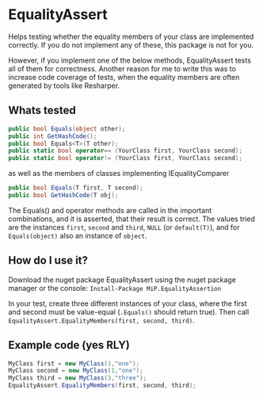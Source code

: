 # EqualityAssert
Helps testing whether the equality members of your class are implemented correctly. If you do not implement any of these, this package is not for you.

However, if you implement one of the below methods, EqualityAssert tests all of them for correctness. Another reason for me to write this was to increase code coverage of tests, when the equality members are often generated by tools like Resharper.

## Whats tested
```C#
public bool Equals(object other);
public int GetHashCode();
public bool Equals<T>(T other);
public static bool operator== (YourClass first, YourClass second);
public static bool operator!= (YourClass first, YourClass second);
```
as well as the members of classes implementing IEqualityComparer<T>
```C#
public bool Equals(T first, T second);
public bool GetHashCode(T obj);
```

The Equals() and operator methods are called in the important combinations, and it is asserted, that their result is correct. The values tried are the instances `first`, `second` and `third`, `NULL` (or `default(T)`), and for `Equals(object)` also an instance of `object`.

## How do I use it?
Download the nuget package EqualityAssert using the nuget package manager or the console:
`Install-Package MiP.EqualityAssertion`

In your test, create three different instances of your class, where the first and second must be value-equal (`.Equals()` should return true).
Then call `EqualityAssert.EqualityMembers(first, second, third)`.

## Example code (yes RLY)
```C#
MyClass first = new MyClass(1,"one");
MyClass second = new MyClass(1,"one");
MyClass third = new MyClass(3,"three");
EqualityAssert.EqualityMembers(first, second, third);
```
